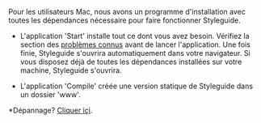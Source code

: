 <!-- For Mac users we have an installer with all necessary dependencies to get the Styleguide working. -->
Pour les utilisateurs Mac, nous avons un programme d'installation avec toutes les dépendances nécessaire pour faire fonctionner Styleguide.

- L'application 'Start' installe tout ce dont vous avez besoin. Vérifiez la section des [problèmes connus](#know-issues) avant de lancer l'application. Une fois finie, Styleguide s'ouvrira automatiquement dans votre navigateur. Si vous disposez déjà de toutes les dépendances installées sur votre machine, Styleguide s'ouvrira.

<!-- The 'Start' app, will install everything you need. Please check the [Known Issues](#know-issues) section before running this app. When it's finished the Styleguide will open automaticaly in you browser. If you already have all the dependencies installed in your computer, the Styleguide will open. -->

- L'application 'Compile' créée une version statique de Styleguide dans un dossier 'www'.

<!-- The 'Compile' app creates a static version of the Styleguide in a 'www' folder. -->

*Dépannage? [Cliquer içi](#know-issues).